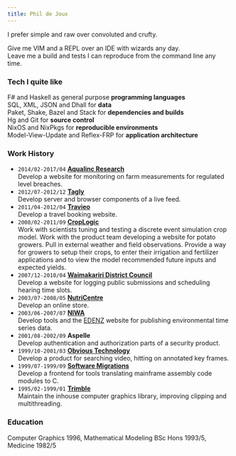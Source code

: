 ```yaml
---
title: Phil de Joux
---
```


I prefer simple and raw over convoluted and crufty.

Give me VIM and a REPL over an IDE with wizards any day.  
Leave me a build and tests I can reproduce from the command line any time.  

### Tech I quite like

F# and Haskell as general purpose **programming languages**  
SQL, XML, JSON and Dhall for **data**  
Paket, Shake, Bazel and Stack for **dependencies and builds**  
Hg and Git for **source control**  
NixOS and NixPkgs for **reproducible environments**  
Model-View-Update and Reflex-FRP for **application architecture**

### Work History

* `2014/02-2017/04` [**Aqualinc Research**](http://www.aqualinc.co.nz)  
Develop a website for monitoring on farm measurements for regulated level
breaches.
* `2012/07-2012/12` [**Tagly**](https://angel.co/company/tagly)  
Develop server and browser components of a live feed.
* `2011/04-2012/04` [**Travieo**](http://www.travieo.com)  
Develop a travel booking website.
* `2008/02-2011/09` [**CropLogic**](http://www.croplogic.com)  
Work with scientists tuning and testing a discrete event simulation crop model.
Work with the product team developing a website for potato growers. Pull in
external weather and field observations. Provide a way for growers to setup
their crops, to enter their irrigation and fertilizer applications and to view
the model recommended future inputs and expected yields.
* `2007/12-2010/04` [**Waimakariri District Council**](http://www.waimakariri.govt.nz)  
Develop a website for logging public submissions and scheduling hearing time
slots.
* `2003/07-2008/05` [**NutriCentre**](http://www.nutricentre.com)  
Develop an online store.
* `2003/06-2007/07` [**NIWA**](http://www.niwa.co.nz)  
Develop tools and the [EDENZ](http://edenz.niwa.co.nz) website for publishing
environmental time series data.
* `2001/08-2002/09` **Aspelle**  
Develop authentication and authorization parts of a security product.
* `1999/10-2001/03` [**Obvious Technology**](https://angel.co/company/obvious-technology)  
Develop a product for searching video, hitting on annotated key frames.
* `1999/07-1999/09` [**Software Migrations**](http://www.smltd.com)  
Develop a frontend for tools translating mainframe assembly code modules to C.
* `1995/02-1999/01` [**Trimble**](http://www.trimble.com)  
Maintain the inhouse computer graphics library, improving clipping and
multithreading.

### Education

Computer Graphics 1996, Mathematical Modeling BSc Hons 1993/5, Medicine 1982/5
